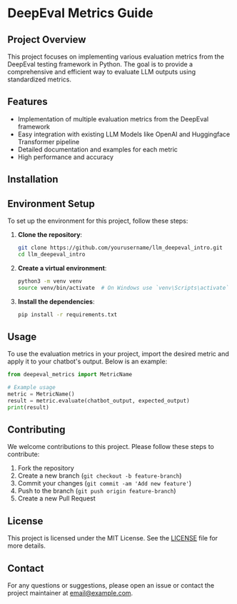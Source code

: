# DeepEval Metrics Guide

## Project Overview

This project focuses on implementing various evaluation metrics from the DeepEval testing framework in Python. The goal is to provide a comprehensive and efficient way to evaluate LLM outputs using standardized metrics.

## Features

- Implementation of multiple evaluation metrics from the DeepEval framework
- Easy integration with existing LLM Models like OpenAI and Huggingface Transformer pipeline
- Detailed documentation and examples for each metric
- High performance and accuracy

## Installation

## Environment Setup

To set up the environment for this project, follow these steps:

1. **Clone the repository**:
    ```bash
    git clone https://github.com/yourusername/llm_deepeval_intro.git
    cd llm_deepeval_intro
    ```

2. **Create a virtual environment**:
    ```bash
    python3 -m venv venv
    source venv/bin/activate  # On Windows use `venv\Scripts\activate`
    ```

3. **Install the dependencies**:
    ```bash
    pip install -r requirements.txt
    ```
    
## Usage

To use the evaluation metrics in your project, import the desired metric and apply it to your chatbot's output. Below is an example:

```python
from deepeval_metrics import MetricName

# Example usage
metric = MetricName()
result = metric.evaluate(chatbot_output, expected_output)
print(result)
```

## Contributing

We welcome contributions to this project. Please follow these steps to contribute:

1. Fork the repository
2. Create a new branch (`git checkout -b feature-branch`)
3. Commit your changes (`git commit -am 'Add new feature'`)
4. Push to the branch (`git push origin feature-branch`)
5. Create a new Pull Request

## License

This project is licensed under the MIT License. See the [LICENSE](LICENSE) file for more details.

## Contact

For any questions or suggestions, please open an issue or contact the project maintainer at [email@example.com](mailto:email@example.com).
